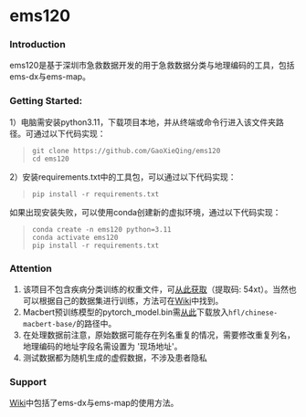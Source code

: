 # ems120

### Introduction
ems120是基于深圳市急救数据开发的用于急救数据分类与地理编码的工具，包括ems-dx与ems-map。
### Getting Started:
1）电脑需安装python3.11，下载项目本地，并从终端或命令行进入该文件夹路径。可通过以下代码实现：
> `git clone https://github.com/GaoXieQing/ems120` \
> `cd ems120`

2）安装requirements.txt中的工具包，可以通过以下代码实现：
> `pip install -r requirements.txt`

如果出现安装失败，可以使用conda创建新的虚拟环境，通过以下代码实现：
> `conda create -n ems120 python=3.11`\
> `conda activate ems120`\
> `pip install -r requirements.txt`

### Attention
1) 该项目不包含疾病分类训练的权重文件，可[从此获取](https://pan.baidu.com/s/1Awxmz9282IK-Da1d3Vw2Zg)（提取码: 54xt）。当然也可以根据自己的数据集进行训练，方法可在[Wiki](https://github.com/GaoXieQing/ems120/wiki)中找到。
2) Macbert预训练模型的pytorch_model.bin需[从此](https://huggingface.co/hfl/chinese-macbert-base/tree/main)下载放入`hfl/chinese-macbert-base/`的路径中。
3) 在处理数据前注意，原始数据可能存在列名重复的情况，需要修改重复列名，地理编码的地址字段名需设置为 '现场地址'。
4) 测试数据都为随机生成的虚假数据，不涉及患者隐私
    

### Support
[Wiki](https://github.com/GaoXieQing/ems120/wiki)中包括了ems-dx与ems-map的使用方法。


